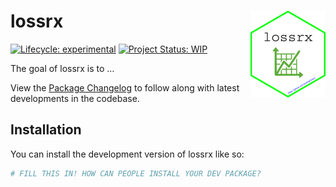 
<!-- README.md is generated from README.Rmd. Please edit that file -->

# lossrx <img src='man/figures/logo.png' align="right" height="139" />

<!-- badges: start -->

[![Lifecycle:
experimental](https://img.shields.io/badge/lifecycle-experimental-orange.svg)](https://lifecycle.r-lib.org/articles/stages.html#experimental)
[![Project Status:
WIP](https://www.repostatus.org/badges/latest/wip.svg)](http://www.repostatus.org/#wip)
<!-- badges: end -->

The goal of lossrx is to …

View the [Package Changelog](inst/CHANGELOG.md) to follow along with latest developments in the codebase.

## Installation

You can install the development version of lossrx like so:

``` r
# FILL THIS IN! HOW CAN PEOPLE INSTALL YOUR DEV PACKAGE?
```
